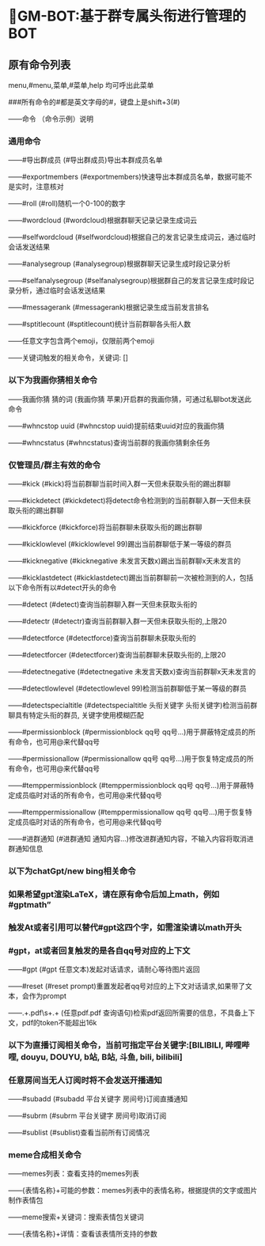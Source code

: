 # 🚧GM-BOT:基于群专属头衔进行管理的BOT



## 原有命令列表

menu,#menu,菜单,#菜单,help 均可呼出此菜单

###所有命令的#都是英文字母的#，键盘上是shift+3(#)

——命令	（命令示例）说明



### 通用命令

——#导出群成员	(#导出群成员)导出本群成员名单

——#exportmembers	(#exportmembers)快速导出本群成员名单，数据可能不是实时，注意核对

——#roll	(#roll)随机一个0-100的数字

——#wordcloud	(#wordcloud)根据群聊天记录记录生成词云

——#selfwordcloud	(#selfwordcloud)根据自己的发言记录生成词云，通过临时会话发送结果

——#analysegroup	(#analysegroup)根据群聊天记录生成时段记录分析

——#selfanalysegroup	(#selfanalysegroup)根据群自己的发言记录生成时段记录分析，通过临时会话发送结果

——#messagerank	(#messagerank)根据记录生成当前发言排名

——#sptitlecount	(#sptitlecount)统计当前群聊各头衔人数

——任意文字包含两个emoji，仅限前两个emoji

——关键词触发的相关命令，关键词: []



### 以下为我画你猜相关命令
——我画你猜 猜的词	(我画你猜 苹果)开启群的我画你猜，可通过私聊bot发送此命令

——#whncstop uuid	(#whncstop uuid)提前结束uuid对应的我画你猜

——#whncstatus	(#whncstatus)查询当前群的我画你猜剩余任务



### 仅管理员/群主有效的命令
——#kick	(#kick)将当前群聊当前时间入群一天但未获取头衔的踢出群聊

——#kickdetect	(#kickdetect)将detect命令检测到的当前群聊入群一天但未获取头衔的踢出群聊

——#kickforce	(#kickforce)将当前群聊未获取头衔的踢出群聊

——#kicklowlevel	(#kicklowlevel 99)踢出当前群聊低于某一等级的群员

——#kicknegative	(#kicknegative 未发言天数x)踢出当前群聊x天未发言的

——#kicklastdetect	(#kicklastdetect)踢出当前群聊前一次被检测到的人，包括以下命令所有以#detect开头的命令

——#detect	(#detect)查询当前群聊入群一天但未获取头衔的

——#detectr	(#detectr)查询当前群聊入群一天但未获取头衔的,上限20

——#detectforce	(#detectforce)查询当前群聊未获取头衔的

——#detectforcer	(#detectforcer)查询当前群聊未获取头衔的,上限20

——#detectnegative	(#detectnegative 未发言天数x)查询当前群聊x天未发言的

——#detectlowlevel	(#detectlowlevel 99)检测当前群聊低于某一等级的群员

——#detectspecialtitle	(#detectspecialtitle 头衔关键字 头衔关键字)检测当前群聊具有特定头衔的群员, 关键字使用模糊匹配

——#permissionblock	(#permissionblock qq号 qq号...)用于屏蔽特定成员的所有命令，也可用@来代替qq号

——#permissionallow	(#permissionallow qq号 qq号...)用于恢复特定成员的所有命令，也可用@来代替qq号

——#temppermissionblock	(#temppermissionblock qq号 qq号...)用于屏蔽特定成员临时对话的所有命令，也可用@来代替qq号

——#temppermissionallow	(#temppermissionallow qq号 qq号...)用于恢复特定成员临时对话的所有命令，也可用@来代替qq号

——#进群通知	(#进群通知 通知内容...)修改进群通知内容，不输入内容将取消进群通知信息



### 以下为chatGpt/new bing相关命令
### 如果希望gpt渲染LaTeX，请在原有命令后加上math，例如#gptmath”
### 触发At或者引用可以替代#gpt这四个字，如需渲染请以math开头
### #gpt，at或者回复触发的是各自qq号对应的上下文
——#gpt	(#gpt 任意文本)发起对话请求，请耐心等待图片返回

——#reset	(#reset prompt)重置发起者qq号对应的上下文对话请求,如果带了文本，会作为prompt

——.+\.pdf\s+.+	(任意pdf.pdf 查询语句)检索pdf返回所需要的信息，不具备上下文，pdf的token不能超出16k



### 以下为直播订阅相关命令，当前可指定平台关键字:[BILIBILI, 哔哩哔哩, douyu, DOUYU, b站, B站, 斗鱼, bili, bilibili]
### 任意房间当无人订阅时将不会发送开播通知
——#subadd	(#subadd 平台关键字 房间号)订阅直播通知

——#subrm	(#subrm 平台关键字 房间号)取消订阅

——#sublist	(#sublist)查看当前所有订阅情况



### meme合成相关命令
——memes列表：查看支持的memes列表

——{表情名称}+可能的参数：memes列表中的表情名称，根据提供的文字或图片制作表情包

——meme搜索+关键词：搜索表情包关键词

——{表情名称}+详情：查看该表情所支持的参数

